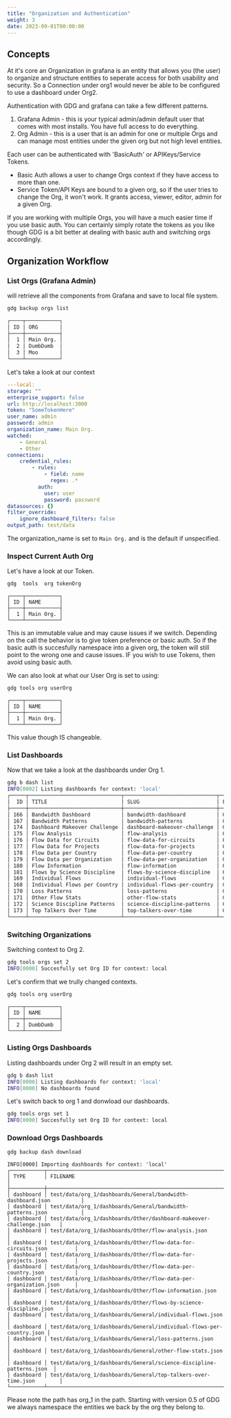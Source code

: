 ```yaml
---
title: "Organization and Authentication"
weight: 3
date: 2023-09-01T00:00:00
---
```


## Concepts

At it's core an Organization in grafana is an entity that allows you (the user) to organize and structure entities to seperate access for both usability
and security.  So a Connection under org1 would never be able to be configured to use a dashboard under Org2.


Authentication with GDG and grafana can take a few different patterns.

1. Grafana Admin  - this is your typical admin/admin default user that comes with most installs.  You have full access to do everything.
2. Org Admin - this is a user that is an admin for one or multiple Orgs and can manage most entities under the given org but not high level entities.

Each user can be authenticated with 'BasicAuth' or APIKeys/Service Tokens.

 - Basic Auth allows a user to change Orgs context if they have access to more than one.
 - Service Token/API Keys are bound to a given org, so if the user tries to change the Org, it won't work.  It grants access, viewer, editor, admin for a given Org.


If you are working with multiple Orgs, you will have a much easier time if you use basic auth.  You can certainly simply rotate the tokens as you like though GDG is a bit
better at dealing with basic auth and switching orgs accordingly.


## Organization Workflow

### List Orgs (Grafana Admin)

will retrieve all the components from Grafana and save to local file system.



```sh
gdg backup orgs list

┌────┬───────────┐
│ ID │ ORG       │
├────┼───────────┤
│  1 │ Main Org. │
│  2 │ DumbDumb  │
│  3 │ Moo       │
└────┴───────────┘
```

Let's take a look at our context

```yaml
---local:
storage: ""
enterprise_support: false
url: http://localhost:3000
token: "SomeTokenHere"
user_name: admin
password: admin
organization_name: Main Org.
watched:
    - General
    - Other
connections:
    credential_rules:
        - rules:
            - field: name
              regex: .*
          auth:
            user: user
            password: password
datasources: {}
filter_override:
    ignore_dashboard_filters: false
output_path: test/data
```

The organization_name is set to `Main Org.` and is the default if unspecified.


### Inspect Current Auth Org

Let's have a look at our Token.

```sh
gdg  tools  org tokenOrg
```

```
┌────┬───────────┐
│ ID │ NAME      │
├────┼───────────┤
│  1 │ Main Org. │
└────┴───────────┘
```



This is an immutable value and may cause issues if we switch.  Depending on the call the behavior is to give token preference or basic auth.  So if the basic auth is succesfully namespace into a given org, the token will still point to the wrong one and cause issues.  IF you wish to use Tokens, then avoid using basic auth.


We can also look at what our User Org is set to  using:

```sh
gdg tools org userOrg
```


```
┌────┬───────────┐
│ ID │ NAME      │
├────┼───────────┤
│  1 │ Main Org. │
└────┴───────────┘
```
This value though IS changeable.



### List Dashboards
Now that we take a look at the dashboards under Org 1.

```sh
gdg b dash list
INFO[0002] Listing dashboards for context: 'local'
┌─────┬──────────────────────────────┬──────────────────────────────┬─────────┬───────────┬──────────────┬────────────────────────────────────────────────────────────────┐
│  ID │ TITLE                        │ SLUG                         │ FOLDER  │ UID       │ TAGS         │ URL                                                            │
├─────┼──────────────────────────────┼──────────────────────────────┼─────────┼───────────┼──────────────┼────────────────────────────────────────────────────────────────┤
│ 166 │ Bandwidth Dashboard          │ bandwidth-dashboard          │ General │ 000000003 │ netsage      │ http://localhost:3000/d/000000003/bandwidth-dashboard          │
│ 167 │ Bandwidth Patterns           │ bandwidth-patterns           │ General │ 000000004 │ netsage      │ http://localhost:3000/d/000000004/bandwidth-patterns           │
│ 174 │ Dashboard Makeover Challenge │ dashboard-makeover-challenge │ Other   │ F3eInwQ7z │              │ http://localhost:3000/d/F3eInwQ7z/dashboard-makeover-challenge │
│ 175 │ Flow Analysis                │ flow-analysis                │ Other   │ VuuXrnPWz │ flow,netsage │ http://localhost:3000/d/VuuXrnPWz/flow-analysis                │
│ 176 │ Flow Data for Circuits       │ flow-data-for-circuits       │ Other   │ xk26IFhmk │ flow,netsage │ http://localhost:3000/d/xk26IFhmk/flow-data-for-circuits       │
│ 177 │ Flow Data for Projects       │ flow-data-for-projects       │ Other   │ ie7TeomGz │              │ http://localhost:3000/d/ie7TeomGz/flow-data-for-projects       │
│ 178 │ Flow Data per Country        │ flow-data-per-country        │ Other   │ fgrOzz_mk │ flow,netsage │ http://localhost:3000/d/fgrOzz_mk/flow-data-per-country        │
│ 179 │ Flow Data per Organization   │ flow-data-per-organization   │ Other   │ QfzDJKhik │ flow,netsage │ http://localhost:3000/d/QfzDJKhik/flow-data-per-organization   │
│ 180 │ Flow Information             │ flow-information             │ Other   │ nzuMyBcGk │              │ http://localhost:3000/d/nzuMyBcGk/flow-information             │
│ 181 │ Flows by Science Discipline  │ flows-by-science-discipline  │ Other   │ WNn1qyaiz │ flow,netsage │ http://localhost:3000/d/WNn1qyaiz/flows-by-science-discipline  │
│ 169 │ Individual Flows             │ individual-flows             │ General │ -l3_u8nWk │ netsage      │ http://localhost:3000/d/-l3_u8nWk/individual-flows             │
│ 168 │ Individual Flows per Country │ individual-flows-per-country │ General │ 80IVUboZk │ netsage      │ http://localhost:3000/d/80IVUboZk/individual-flows-per-country │
│ 170 │ Loss Patterns                │ loss-patterns                │ General │ 000000006 │ netsage      │ http://localhost:3000/d/000000006/loss-patterns                │
│ 171 │ Other Flow Stats             │ other-flow-stats             │ General │ CJC1FFhmz │ flow,netsage │ http://localhost:3000/d/CJC1FFhmz/other-flow-stats             │
│ 172 │ Science Discipline Patterns  │ science-discipline-patterns  │ General │ ufIS9W7Zk │ flow,netsage │ http://localhost:3000/d/ufIS9W7Zk/science-discipline-patterns  │
│ 173 │ Top Talkers Over Time        │ top-talkers-over-time        │ General │ b35BWxAZz │              │ http://localhost:3000/d/b35BWxAZz/top-talkers-over-time        │
└─────┴──────────────────────────────┴──────────────────────────────┴─────────┴───────────┴──────────────┴────────────────────────────────────────────────────────────────┘
```

### Switching Organizations


Switching context to Org 2.

```sh
gdg tools orgs set 2
INFO[0000] Succesfully set Org ID for context: local
```

Let's confirm that we trully changed contexts.

```sh
gdg tools org userOrg
```


```
┌────┬───────────┐
│ ID │ NAME      │
├────┼───────────┤
│  2 │ DumbDumb  │
└────┴───────────┘
```

### Listing Orgs Dashboards

Listing dashboards under Org 2 will result in an empty set.

```sh
gdg b dash list
INFO[0000] Listing dashboards for context: 'local'
INFO[0000] No dashboards found
```

Let's switch back to org 1 and donwload our dashboards.

```sh
gdg tools orgs set 1
INFO[0000] Succesfully set Org ID for context: local
```


### Download Orgs Dashboards

```sh
gdg backup dash download
```

```
INFO[0000] Importing dashboards for context: 'local'
┌───────────┬──────────────────────────────────────────────────────────────────────┐
│ TYPE      │ FILENAME                                                             │
├───────────┼──────────────────────────────────────────────────────────────────────┤
│ dashboard │ test/data/org_1/dashboards/General/bandwidth-dashboard.json          │
│ dashboard │ test/data/org_1/dashboards/General/bandwidth-patterns.json           │
│ dashboard │ test/data/org_1/dashboards/Other/dashboard-makeover-challenge.json   │
│ dashboard │ test/data/org_1/dashboards/Other/flow-analysis.json                  │
│ dashboard │ test/data/org_1/dashboards/Other/flow-data-for-circuits.json         │
│ dashboard │ test/data/org_1/dashboards/Other/flow-data-for-projects.json         │
│ dashboard │ test/data/org_1/dashboards/Other/flow-data-per-country.json          │
│ dashboard │ test/data/org_1/dashboards/Other/flow-data-per-organization.json     │
│ dashboard │ test/data/org_1/dashboards/Other/flow-information.json               │
│ dashboard │ test/data/org_1/dashboards/Other/flows-by-science-discipline.json    │
│ dashboard │ test/data/org_1/dashboards/General/individual-flows.json             │
│ dashboard │ test/data/org_1/dashboards/General/individual-flows-per-country.json │
│ dashboard │ test/data/org_1/dashboards/General/loss-patterns.json                │
│ dashboard │ test/data/org_1/dashboards/General/other-flow-stats.json             │
│ dashboard │ test/data/org_1/dashboards/General/science-discipline-patterns.json  │
│ dashboard │ test/data/org_1/dashboards/General/top-talkers-over-time.json        │
└───────────┴──────────────────────────────────────────────────────────────────────┘
```

Please note the path has org_1 in the path.  Starting with version 0.5 of GDG we always namespace the entities we back by the org they belong to.
